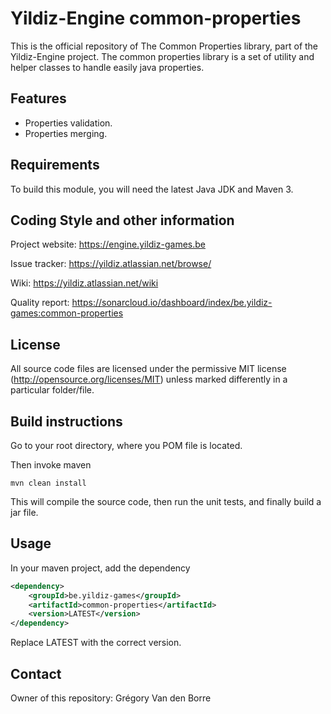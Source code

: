 # Yildiz-Engine common-properties

This is the official repository of The Common Properties library, part of the Yildiz-Engine project.
The common properties library is a set of utility and helper classes to handle easily java properties.

## Features

* Properties validation.
* Properties merging.

## Requirements

To build this module, you will need the latest Java JDK and Maven 3.

## Coding Style and other information

Project website:
https://engine.yildiz-games.be

Issue tracker:
https://yildiz.atlassian.net/browse/

Wiki:
https://yildiz.atlassian.net/wiki

Quality report:
https://sonarcloud.io/dashboard/index/be.yildiz-games:common-properties

## License

All source code files are licensed under the permissive MIT license
(http://opensource.org/licenses/MIT) unless marked differently in a particular folder/file.

## Build instructions

Go to your root directory, where you POM file is located.

Then invoke maven

	mvn clean install

This will compile the source code, then run the unit tests, and finally build a jar file.

## Usage

In your maven project, add the dependency

```xml
<dependency>
    <groupId>be.yildiz-games</groupId>
    <artifactId>common-properties</artifactId>
    <version>LATEST</version>
</dependency>
```
Replace LATEST with the correct version.

## Contact
Owner of this repository: Grégory Van den Borre
